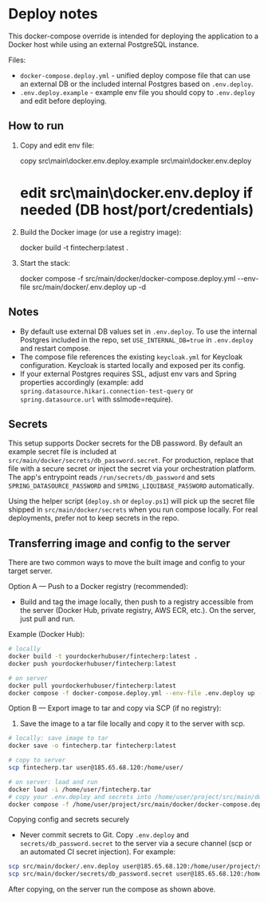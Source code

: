# Deploy notes

This docker-compose override is intended for deploying the application to a Docker host
while using an external PostgreSQL instance.

Files:

- `docker-compose.deploy.yml` - unified deploy compose file that can use an external DB or the included internal Postgres based on `.env.deploy`.
- `.env.deploy.example` - example env file you should copy to `.env.deploy` and edit before deploying.

## How to run

1. Copy and edit env file:

   copy src\main\docker\.env.deploy.example src\main\docker\.env.deploy

   # edit src\main\docker\.env.deploy if needed (DB host/port/credentials)

2. Build the Docker image (or use a registry image):

   docker build -t fintecherp:latest .

3. Start the stack:

   docker compose -f src/main/docker/docker-compose.deploy.yml --env-file src/main/docker/.env.deploy up -d

## Notes

- By default use external DB values set in `.env.deploy`. To use the internal Postgres included in the repo, set `USE_INTERNAL_DB=true` in `.env.deploy` and restart compose.
- The compose file references the existing `keycloak.yml` for Keycloak configuration. Keycloak is started locally and exposed per its config.
- If your external Postgres requires SSL, adjust env vars and Spring properties accordingly (example: add `spring.datasource.hikari.connection-test-query` or `spring.datasource.url` with sslmode=require).

## Secrets

This setup supports Docker secrets for the DB password. By default an example secret file is included at `src/main/docker/secrets/db_password.secret`.
For production, replace that file with a secure secret or inject the secret via your orchestration platform. The app's entrypoint reads `/run/secrets/db_password` and sets `SPRING_DATASOURCE_PASSWORD` and `SPRING_LIQUIBASE_PASSWORD` automatically.

Using the helper script (`deploy.sh` or `deploy.ps1`) will pick up the secret file shipped in `src/main/docker/secrets` when you run compose locally. For real deployments, prefer not to keep secrets in the repo.

## Transferring image and config to the server

There are two common ways to move the built image and config to your target server.

Option A — Push to a Docker registry (recommended):

- Build and tag the image locally, then push to a registry accessible from the server (Docker Hub, private registry, AWS ECR, etc.). On the server, just pull and run.

Example (Docker Hub):

```bash
# locally
docker build -t yourdockerhubuser/fintecherp:latest .
docker push yourdockerhubuser/fintecherp:latest

# on server
docker pull yourdockerhubuser/fintecherp:latest
docker compose -f docker-compose.deploy.yml --env-file .env.deploy up -d
```

Option B — Export image to tar and copy via SCP (if no registry):

1. Save the image to a tar file locally and copy it to the server with scp.

```bash
# locally: save image to tar
docker save -o fintecherp.tar fintecherp:latest

# copy to server
scp fintecherp.tar user@185.65.68.120:/home/user/

# on server: load and run
docker load -i /home/user/fintecherp.tar
# copy your .env.deploy and secrets into /home/user/project/src/main/docker/
docker compose -f /home/user/project/src/main/docker/docker-compose.deploy.yml --env-file /home/user/project/src/main/docker/.env.deploy up -d
```

Copying config and secrets securely

- Never commit secrets to Git. Copy `.env.deploy` and `secrets/db_password.secret` to the server via a secure channel (scp or an automated CI secret injection). For example:

```bash
scp src/main/docker/.env.deploy user@185.65.68.120:/home/user/project/src/main/docker/.env.deploy
scp src/main/docker/secrets/db_password.secret user@185.65.68.120:/home/user/project/src/main/docker/secrets/db_password.secret
```

After copying, on the server run the compose as shown above.
